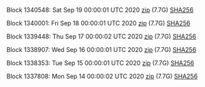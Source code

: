 Block 1340548: Sat Sep 19 00:00:01 UTC 2020 [zip](https://dash-bootstrap.ams3.digitaloceanspaces.com/mainnet/2020-09-19/bootstrap.dat.zip) (7.7G) [SHA256](https://dash-bootstrap.ams3.digitaloceanspaces.com/mainnet/2020-09-19/sha256.txt)

Block 1340001: Fri Sep 18 00:00:01 UTC 2020 [zip](https://dash-bootstrap.ams3.digitaloceanspaces.com/mainnet/2020-09-18/bootstrap.dat.zip) (7.7G) [SHA256](https://dash-bootstrap.ams3.digitaloceanspaces.com/mainnet/2020-09-18/sha256.txt)

Block 1339448: Thu Sep 17 00:00:02 UTC 2020 [zip](https://dash-bootstrap.ams3.digitaloceanspaces.com/mainnet/2020-09-17/bootstrap.dat.zip) (7.7G) [SHA256](https://dash-bootstrap.ams3.digitaloceanspaces.com/mainnet/2020-09-17/sha256.txt)

Block 1338907: Wed Sep 16 00:00:01 UTC 2020 [zip](https://dash-bootstrap.ams3.digitaloceanspaces.com/mainnet/2020-09-16/bootstrap.dat.zip) (7.7G) [SHA256](https://dash-bootstrap.ams3.digitaloceanspaces.com/mainnet/2020-09-16/sha256.txt)

Block 1338353: Tue Sep 15 00:00:01 UTC 2020 [zip](https://dash-bootstrap.ams3.digitaloceanspaces.com/mainnet/2020-09-15/bootstrap.dat.zip) (7.7G) [SHA256](https://dash-bootstrap.ams3.digitaloceanspaces.com/mainnet/2020-09-15/sha256.txt)

Block 1337808: Mon Sep 14 00:00:02 UTC 2020 [zip](https://dash-bootstrap.ams3.digitaloceanspaces.com/mainnet/2020-09-14/bootstrap.dat.zip) (7.7G) [SHA256](https://dash-bootstrap.ams3.digitaloceanspaces.com/mainnet/2020-09-14/sha256.txt)
